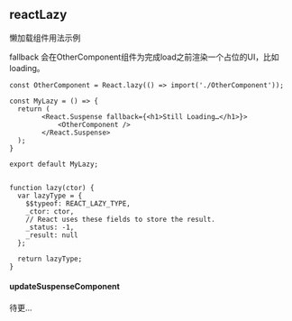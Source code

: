 <!--
 * @Description: In User Settings Edit
 * @Author: your name
 * @Date: 2019-09-05 23:07:52
 * @LastEditTime: 2019-09-08 18:53:34
 * @LastEditors: Please set LastEditors
 -->
## reactLazy

懒加载组件用法示例

fallback 会在OtherComponent组件为完成load之前渲染一个占位的UI，比如loading。

```
const OtherComponent = React.lazy(() => import('./OtherComponent'));

const MyLazy = () => {
  return (
        <React.Suspense fallback={<h1>Still Loading…</h1>}>
            <OtherComponent />
        </React.Suspense>
  );
}

export default MyLazy;
```



```

function lazy(ctor) {
  var lazyType = {
    $$typeof: REACT_LAZY_TYPE,
    _ctor: ctor,
    // React uses these fields to store the result.
    _status: -1,
    _result: null
  };

  return lazyType;
}
```


#### updateSuspenseComponent


待更...